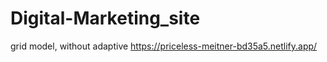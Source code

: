 # Digital-Marketing_site
grid model, without adaptive
https://priceless-meitner-bd35a5.netlify.app/
